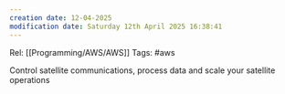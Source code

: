 ```yaml
---
creation date: 12-04-2025
modification date: Saturday 12th April 2025 16:38:41
---
```

Rel: [[Programming/AWS/AWS]]
Tags: #aws

Control satellite communications, process data and scale your satellite operations